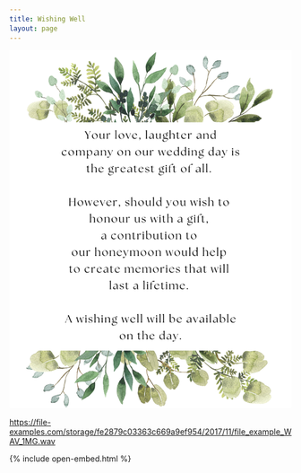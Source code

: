 ```yaml
---
title: Wishing Well
layout: page
---
```


![Wishing Well](/assets/img/wishingwell.png)

<html>
  <body>
    
https://file-examples.com/storage/fe2879c03363c669a9ef954/2017/11/file_example_WAV_1MG.wav

{% include open-embed.html %}
  </body>
</html>
